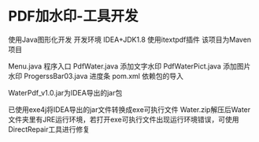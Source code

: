 # PDF加水印-工具开发
使用Java图形化开发
开发环境  IDEA+JDK1.8
使用itextpdf插件
该项目为Maven项目

Menu.java 程序入口
PdfWater.java  添加文字水印
PdfWaterPict.java  添加图片水印
ProgerssBar03.java   进度条
pom.xml 依赖包的导入

WaterPdf_v1.0.jar为IDEA导出的jar包

已使用exe4j将IDEA导出的jar文件转换成exe可执行文件
Water.zip解压后Water文件夹里有JRE运行环境，若打开exe可执行文件出现运行环境错误，可使用DirectRepair工具进行修复
